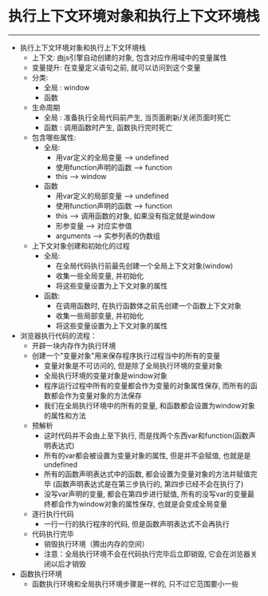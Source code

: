 # 执行上下文环境对象和执行上下文环境栈
***

* 执行上下文环境对象和执行上下文环境栈
	* 上下文: 由js引擎自动创建的对象, 包含对应作用域中的变量属性
	* 变量提升: 在变量定义语句之前, 就可以访问到这个变量
	* 分类:
		* 全局 : window
		* 函数
	* 生命周期
		* 全局 : 准备执行全局代码前产生, 当页面刷新/关闭页面时死亡
		* 函数 : 调用函数时产生, 函数执行完时死亡
	* 包含哪些属性:
		* 全局: 
			* 用var定义的全局变量 --> undefined
			* 使用function声明的函数 --> function
			* this --> window
		* 函数
			* 用var定义的局部变量 --> undefined
			* 使用function声明的函数 --> function
			* this --> 调用函数的对象, 如果没有指定就是window 
			* 形参变量 --> 对应实参值
			* arguments --> 实参列表的伪数组
	* 上下文对象创建和初始化的过程
		* 全局:
			* 在全局代码执行前最先创建一个全局上下文对象(window)
			* 收集一些全局变量, 并初始化
			* 将这些变量设置为上下文对象的属性
		* 函数:
			* 在调用函数时, 在执行函数体之前先创建一个函数上下文对象
			* 收集一些局部变量, 并初始化
			* 将这些变量设置为上下文对象的属性
* 浏览器执行代码的流程：
  * 开辟一块内存作为执行环境
  * 创建一个"变量对象"用来保存程序执行过程当中的所有的变量
    * 变量对象是不可访问的, 但是除了全局执行环境的变量对象
    * 全局执行环境的变量对象是window对象
    * 程序运行过程中所有的变量都会作为变量的对象属性保存, 
      而所有的函数都会作为变量对象的方法保存
    * 我们在全局执行环境中的所有的变量, 和函数都会设置为window对象的属性和方法	
  * 预解析
    * 这时代码并不会由上至下执行, 而是找两个东西var和function(函数声明表达式)
    * 所有的var都会被设置为变量对象的属性, 但是并不会赋值, 也就是是undefined
    * 所有的函数声明表达式中的函数, 都会设置为变量对象的方法并赋值完毕
      (函数声明表达式是在第三步执行的, 第四步已经不会在执行了)
    * 没写var声明的变量, 都会在第四步进行赋值, 所有的没写var的变量最终都会作为window对象的属性保存, 
      也就是会变成全局变量
  * 逐行执行代码
    * 一行一行的执行程序的代码, 但是函数声明表达式不会再执行
  * 代码执行完毕
    * 销毁执行环境（腾出内存的空间）
    * 注意：全局执行环境不会在代码执行完毕后立即销毁,
      它会在浏览器关闭以后才销毁
* 函数执行环境
  * 函数执行环境和全局执行环境步骤是一样的, 只不过它范围要小一些


